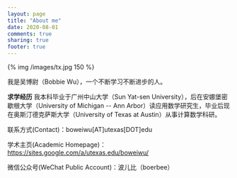 ```yaml
---
layout: page
title: "About me"
date: 2020-08-01
comments: true
sharing: true
footer: true
---
```


{% img /images/tx.jpg 150 %}

我是吴博尉（Bobbie Wu），一个不断学习不断进步的人。

**求学经历** 我本科毕业于广州中山大学（Sun Yat-sen University），后在安娜堡密歇根大学（University of Michigan -- Ann Arbor）读应用数学研究生，毕业后现在奥斯汀德克萨斯大学（University of Texas at Austin）从事计算数学科研。

联系方式(Contact)：boweiwu[AT]utexas[DOT]edu

学术主页(Academic Homepage)：<https://sites.google.com/a/utexas.edu/boweiwu/>

微信公众号(WeChat Public Account)：波儿比（boerbee）
